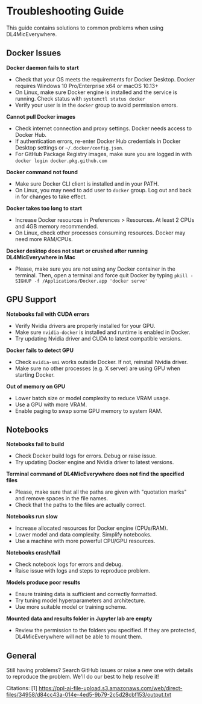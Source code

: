 # Troubleshooting Guide

This guide contains solutions to common problems when using DL4MicEverywhere.

## Docker Issues

**Docker daemon fails to start**

- Check that your OS meets the requirements for Docker Desktop. Docker requires Windows 10 Pro/Enterprise x64 or macOS 10.13+ 
- On Linux, make sure Docker engine is installed and the service is running. Check status with `systemctl status docker`
- Verify your user is in the `docker` group to avoid permission errors.

**Cannot pull Docker images** 

- Check internet connection and proxy settings. Docker needs access to Docker Hub.
- If authentication errors, re-enter Docker Hub credentials in Docker Desktop settings or `~/.docker/config.json`.
- For GitHub Package Registry images, make sure you are logged in with `docker login docker.pkg.github.com`

**Docker command not found**

- Make sure Docker CLI client is installed and in your PATH. 
- On Linux, you may need to add user to `docker` group. Log out and back in for changes to take effect.

**Docker takes too long to start**

- Increase Docker resources in Preferences > Resources. At least 2 CPUs and 4GB memory recommended.
- On Linux, check other processes consuming resources. Docker may need more RAM/CPUs.

**Docker desktop does not start or crushed after running DL4MicEverywhere in Mac**

- Please, make sure you are not using any Docker container in the terminal. Then, open a terminal and force quit Docker by typing `pkill -SIGHUP -f /Applications/Docker.app 'docker serve'`


## GPU Support

**Notebooks fail with CUDA errors**

- Verify Nvidia drivers are properly installed for your GPU.
- Make sure `nvidia-docker` is installed and runtime is enabled in Docker.
- Try updating Nvidia driver and CUDA to latest compatible versions.

**Docker fails to detect GPU** 

- Check `nvidia-smi` works outside Docker. If not, reinstall Nvidia driver.
- Make sure no other processes (e.g. X server) are using GPU when starting Docker.

**Out of memory on GPU**

- Lower batch size or model complexity to reduce VRAM usage.
- Use a GPU with more VRAM.
- Enable paging to swap some GPU memory to system RAM.

## Notebooks 

**Notebooks fail to build**

- Check Docker build logs for errors. Debug or raise issue.
- Try updating Docker engine and Nvidia driver to latest versions.

**Terminal command of DL4MicEverywhere does not find the specified files**

- Please, make sure that all the paths are given with "quotation marks" and remove spaces in the file names. 
- Check that the paths to the files are actually correct.

**Notebooks run slow** 

- Increase allocated resources for Docker engine (CPUs/RAM).
- Lower model and data complexity. Simplify notebooks.
- Use a machine with more powerful CPU/GPU resources.

**Notebooks crash/fail**

- Check notebook logs for errors and debug. 
- Raise issue with logs and steps to reproduce problem.

**Models produce poor results**

- Ensure training data is sufficient and correctly formatted.
- Try tuning model hyperparameters and architecture.
- Use more suitable model or training scheme.

**Mounted data and results folder in Jupyter lab are empty**

- Review the permission to the folders you specified. If they are protected, DL4MicEverywhere will not be able to mount them.

## General

Still having problems? Search GitHub issues or raise a new one with details to reproduce the problem. We'll do our best to help resolve it!

Citations:
[1] https://ppl-ai-file-upload.s3.amazonaws.com/web/direct-files/34958/d84cc43a-014e-4ed5-9b79-2c5d28cbf153/output.txt